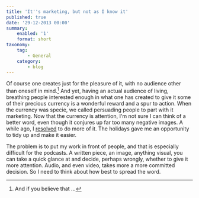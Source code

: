 ```yaml
---
title: 'It''s marketing, but not as I know it'
published: true
date: '29-12-2013 00:00'
summary:
    enabled: '1'
    format: short
taxonomy:
    tag:
        - General
    category:
        - blog
---
```


Of course one creates just for the pleasure of it, with no audience other than oneself in mind.[^1] And yet, having an actual audience of living, breathing people interested enough in what one has created to give it some of their precious currency is a wonderful reward and a spur to action. When the currency was specie, we called persuading people to part with it marketing. Now that the currency is attention, I'm not sure I can think of a better word, even though it conjures up far too many negative images. A while ago, I [resolved](../marketing-101/) to do more of it. The holidays gave me an opportunity to tidy up and make it easier.

The problem is to put my work in front of people, and that is especially difficult for the podcasts. A written piece, an image, anything visual, you can take a quick glance at and decide, perhaps wrongly, whether to give it more attention. Audio, and even video, takes more a more committed decision. So I need to think about how best to spread the word.

[^1]: And if you believe that ...